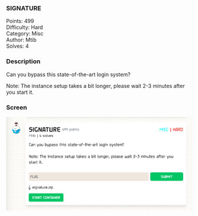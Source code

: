 ### SIGNATURE

Points: 499 \
Difficulty: Hard \
Category: Misc \
Author: Mtib \
Solves: 4

### Description

Can you bypass this state-of-the-art login system?

Note: The instance setup takes a bit longer, please wait 2-3 minutes after you start it.

### Screen

![](img/task.png)

